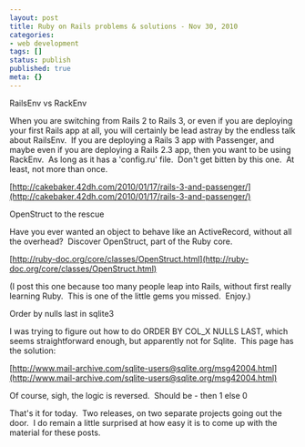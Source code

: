 ```yaml
---
layout: post
title: Ruby on Rails problems & solutions - Nov 30, 2010
categories: 
- web development
tags: []
status: publish
published: true
meta: {}
---
```


RailsEnv vs RackEnv



When you are switching from Rails 2 to Rails 3, or even if you are deploying your first Rails app at all, you will certainly be lead astray by the endless talk about RailsEnv.  If you are deploying a Rails 3 app with Passenger, and maybe even if you are deploying a Rails 2.3 app, then you want to be using RackEnv.  As long as it has a 'config.ru' file.  Don't get bitten by this one.  At least, not more than once.



[http://cakebaker.42dh.com/2010/01/17/rails-3-and-passenger/](http://cakebaker.42dh.com/2010/01/17/rails-3-and-passenger/)



OpenStruct to the rescue



Have you ever wanted an object to behave like an ActiveRecord, without all the overhead?  Discover OpenStruct, part of the Ruby core. 



[http://ruby-doc.org/core/classes/OpenStruct.html](http://ruby-doc.org/core/classes/OpenStruct.html)



(I post this one because too many people leap into Rails, without first really learning Ruby.  This is one of the little gems you missed.  Enjoy.)



Order by nulls last in sqlite3



I was trying to figure out how to do ORDER BY COL_X NULLS LAST, which seems straightforward enough, but apparently not for Sqlite.  This page has the solution:



[http://www.mail-archive.com/sqlite-users@sqlite.org/msg42004.html](http://www.mail-archive.com/sqlite-users@sqlite.org/msg42004.html)

Of course, sigh, the logic is reversed.  Should be - then 1 else 0



That's it for today.  Two releases, on two separate projects going out the door.  I do remain a little surprised at how easy it is to come up with the material for these posts.  
